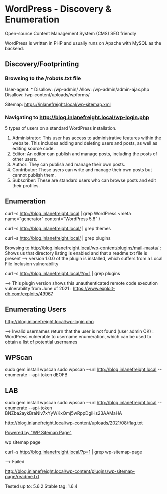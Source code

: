 # WordPress - Discovery & Enumeration

Open-source Content Management System (CMS)
SEO friendly

WordPress is written in PHP and usually runs on Apache with MySQL as the backend.

## Discovery/Footprinting

### Browsing to the /robots.txt file

User-agent: *
Disallow: /wp-admin/
Allow: /wp-admin/admin-ajax.php
Disallow: /wp-content/uploads/wpforms/

Sitemap: https://inlanefreight.local/wp-sitemap.xml

### Navigating to http://blog.inlanefreight.local/wp-login.php

5 types of users on a standard WordPress installation.

1. Administrator: This user has access to administrative features within the website. This includes adding and deleting users and posts, as well as editing source code.
2. Editor: An editor can publish and manage posts, including the posts of other users.
3. Author: They can publish and manage their own posts.
4. Contributor: These users can write and manage their own posts but cannot publish them.
5. Subscriber: These are standard users who can browse posts and edit their profiles.

## Enumeration

curl -s http://blog.inlanefreight.local | grep WordPress
<meta name="generator" content="WordPress 5.8" /

curl -s http://blog.inlanefreight.local/ | grep themes
<link rel='stylesheet' id='bootstrap-css'  href='http://blog.inlanefreight.local/wp-content/themes/business-gravity/assets/vendors/bootstrap/css/bootstrap.min.css' type='text/css' media='all' />

curl -s http://blog.inlanefreight.local/ | grep plugins
<link rel='stylesheet' id='contact-form-7-css'  href='http://blog.inlanefreight.local/wp-content/plugins/contact-form-7/includes/css/styles.css?ver=5.4.2' type='text/css' media='all' />
<script type='text/javascript' src='http://blog.inlanefreight.local/wp-content/plugins/mail-masta/lib/subscriber.js?ver=5.8' id='subscriber-js-js'></script>
<script type='text/javascript' src='http://blog.inlanefreight.local/wp-content/plugins/mail-masta/lib/jquery.validationEngine-en.js?ver=5.8' id='validation-engine-en-js'></script>
<script type='text/javascript' src='http://blog.inlanefreight.local/wp-content/plugins/mail-masta/lib/jquery.validationEngine.js?ver=5.8' id='validation-engine-js'></script>
		<link rel='stylesheet' id='mm_frontend-css'  href='http://blog.inlanefreight.local/wp-content/plugins/mail-masta/lib/css/mm_frontend.css?ver=5.8' type='text/css' media='all' />
<script type='text/javascript' src='http://blog.inlanefreight.local/wp-content/plugins/contact-form-7/includes/js/index.js?ver=5.4.2' id='contact-form-7-js'></script>

Browsing to http://blog.inlanefreight.local/wp-content/plugins/mail-masta/ :
Shows us that directory listing is enabled and that a readme.txt file is present
--> version 1.0.0 of the plugin is installed, which suffers from a Local File Inclusion vulnerability

curl -s http://blog.inlanefreight.local/?p=1 | grep plugins
<link rel='stylesheet' id='contact-form-7-css'  href='http://blog.inlanefreight.local/wp-content/plugins/contact-form-7/includes/css/styles.css?ver=5.4.2' type='text/css' media='all' />
<link rel='stylesheet' id='wpdiscuz-frontend-css-css'  href='http://blog.inlanefreight.local/wp-content/plugins/wpdiscuz/themes/default/style.css?ver=7.0.4' type='text/css' media='all' />

--> This plugin version shows this unauthenticated remote code execution vulnerability from June of 2021 :
https://www.exploit-db.com/exploits/49967

## Enumerating Users

http://blog.inlanefreight.local/wp-login.php

--> Invalid usernames return that the user is not found (user admin OK) :
WordPress vulnerable to username enumeration, which can be used to obtain a list of potential usernames

## WPScan

sudo gem install wpscan
sudo wpscan --url http://blog.inlanefreight.local --enumerate --api-token dEOFB

## LAB

sudo gem install wpscan
sudo wpscan --url http://blog.inlanefreight.local --enumerate --api-token BNZba2aykBraNiv7xYyWKxQmj5wRppDgiHs23AAMaHA

http://blog.inlanefreight.local/wp-content/uploads/2021/08/flag.txt

<p><a href="http://wordpress.org/plugins/wp-sitemap-page/">Powered by "WP Sitemap Page"</a></p></div></strong></p>

wp sitemap page

curl -s http://blog.inlanefreight.local/?p=1 | grep wp-sitemap-page

--> Failed

http://blog.inlanefreight.local/wp-content/plugins/wp-sitemap-page/readme.txt

Tested up to: 5.6.2
Stable tag: 1.6.4